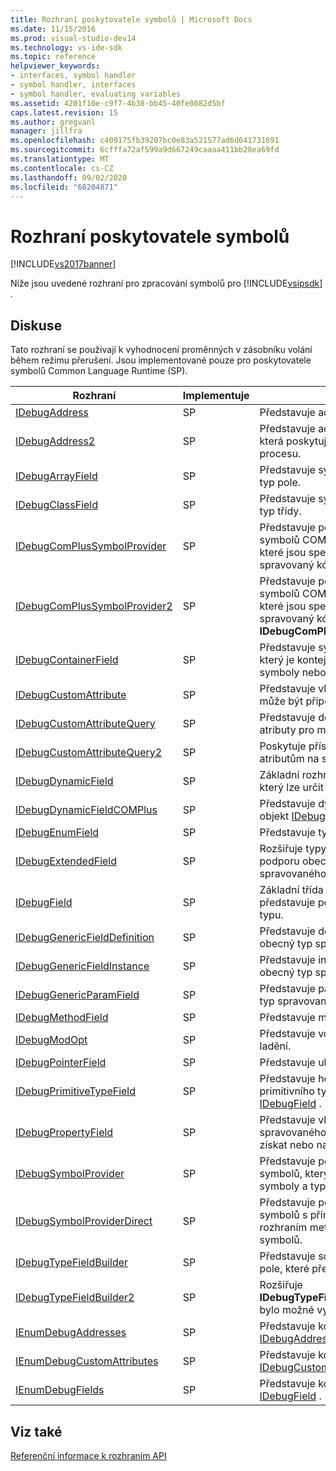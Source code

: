 ```yaml
---
title: Rozhraní poskytovatele symbolů | Microsoft Docs
ms.date: 11/15/2016
ms.prod: visual-studio-dev14
ms.technology: vs-ide-sdk
ms.topic: reference
helpviewer_keywords:
- interfaces, symbol handler
- symbol handler, interfaces
- symbol handler, evaluating variables
ms.assetid: 4201f10e-c9f7-4b38-bb45-40fe0082d5bf
caps.latest.revision: 15
ms.author: gregvanl
manager: jillfra
ms.openlocfilehash: c409175fb39207bc0e83a521577ad6d641731691
ms.sourcegitcommit: 6cfffa72af599a9d667249caaaa411bb28ea69fd
ms.translationtype: MT
ms.contentlocale: cs-CZ
ms.lasthandoff: 09/02/2020
ms.locfileid: "68204871"
---
```

# <a name="symbol-provider-interfaces"></a>Rozhraní poskytovatele symbolů
[!INCLUDE[vs2017banner](../../../includes/vs2017banner.md)]

Níže jsou uvedené rozhraní pro zpracování symbolů pro [!INCLUDE[vsipsdk](../../../includes/vsipsdk-md.md)] .  
  
## <a name="discussion"></a>Diskuse  
 Tato rozhraní se používají k vyhodnocení proměnných v zásobníku volání během režimu přerušení. Jsou implementované pouze pro poskytovatele symbolů Common Language Runtime (SP).  
  
|Rozhraní|Implementuje|Popis|  
|---------------|--------------------|-----------------|  
|[IDebugAddress](../../../extensibility/debugger/reference/idebugaddress.md)|SP|Představuje adresu položky.|  
|[IDebugAddress2](../../../extensibility/debugger/reference/idebugaddress2.md)|SP|Představuje adresu položky, která poskytuje přístup k ID procesu.|  
|[IDebugArrayField](../../../extensibility/debugger/reference/idebugarrayfield.md)|SP|Představuje symbol pole nebo typ pole.|  
|[IDebugClassField](../../../extensibility/debugger/reference/idebugclassfield.md)|SP|Představuje symbol třídy nebo typ třídy.|  
|[IDebugComPlusSymbolProvider](../../../extensibility/debugger/reference/idebugcomplussymbolprovider.md)|SP|Představuje poskytovatele symbolů COM+ s metodami, které jsou specifické pro spravovaný kód.|  
|[IDebugComPlusSymbolProvider2](../../../extensibility/debugger/reference/idebugcomplussymbolprovider2.md)|SP|Představuje poskytovatele symbolů COM+ s metodami, které jsou specifické pro spravovaný kód a rozšiřuje **IDebugComPlusSymbolProvider**.|  
|[IDebugContainerField](../../../extensibility/debugger/reference/idebugcontainerfield.md)|SP|Představuje symbol nebo typ, který je kontejnerem pro jiné symboly nebo typy.|  
|[IDebugCustomAttribute](../../../extensibility/debugger/reference/idebugcustomattribute.md)|SP|Představuje vlastní atribut, který může být připojen k symbolu.|  
|[IDebugCustomAttributeQuery](../../../extensibility/debugger/reference/idebugcustomattributequery.md)|SP|Představuje dotaz pro vlastní atributy pro metodu nebo typ.|  
|[IDebugCustomAttributeQuery2](../../../extensibility/debugger/reference/idebugcustomattributequery2.md)|SP|Poskytuje přístup k vlastním atributům na symbolu.|  
|[IDebugDynamicField](../../../extensibility/debugger/reference/idebugdynamicfield.md)|SP|Základní rozhraní pro jakýkoli typ, který lze určit za běhu.|  
|[IDebugDynamicFieldCOMPlus](../../../extensibility/debugger/reference/idebugdynamicfieldcomplus.md)|SP|Představuje dynamické pole pro objekt [IDebugBinder](../../../extensibility/debugger/reference/idebugbinder.md) .|  
|[IDebugEnumField](../../../extensibility/debugger/reference/idebugenumfield.md)|SP|Představuje typ výčtu.|  
|[IDebugExtendedField](../../../extensibility/debugger/reference/idebugextendedfield.md)|SP|Rozšiřuje typy dostupných polí na podporu obecných kódů spravovaného kódu.|  
|[IDebugField](../../../extensibility/debugger/reference/idebugfield.md)|SP|Základní třída pro všechna pole; představuje popis symbolu nebo typu.|  
|[IDebugGenericFieldDefinition](../../../extensibility/debugger/reference/idebuggenericfielddefinition.md)|SP|Představuje definici pole pro obecný typ spravovaného kódu.|  
|[IDebugGenericFieldInstance](../../../extensibility/debugger/reference/idebuggenericfieldinstance.md)|SP|Představuje instanci pole pro obecný typ spravovaného kódu.|  
|[IDebugGenericParamField](../../../extensibility/debugger/reference/idebuggenericparamfield.md)|SP|Představuje parametr pro obecný typ spravovaného kódu.|  
|[IDebugMethodField](../../../extensibility/debugger/reference/idebugmethodfield.md)|SP|Představuje metodu.|  
|[IDebugModOpt](../../../extensibility/debugger/reference/idebugmodopt.md)|SP|Představuje volitelný modifikátor ladění.|  
|[IDebugPointerField](../../../extensibility/debugger/reference/idebugpointerfield.md)|SP|Představuje ukazatel.|  
|[IDebugPrimitiveTypeField](../../../extensibility/debugger/reference/idebugprimitivetypefield.md)|SP|Představuje hodnotu výčtu primitivního typu z rozhraní [IDebugField](../../../extensibility/debugger/reference/idebugfield.md) .|  
|[IDebugPropertyField](../../../extensibility/debugger/reference/idebugpropertyfield.md)|SP|Představuje vlastnost třídy spravovaného kódu, kterou lze získat nebo nastavit.|  
|[IDebugSymbolProvider](../../../extensibility/debugger/reference/idebugsymbolprovider.md)|SP|Představuje poskytovatele symbolů, který poskytuje symboly a typy.|  
|[IDebugSymbolProviderDirect](../../../extensibility/debugger/reference/idebugsymbolproviderdirect.md)|SP|Představuje poskytovatele symbolů s přímým přístupem k rozhraním metadat a základních symbolů.|  
|[IDebugTypeFieldBuilder](../../../extensibility/debugger/reference/idebugtypefieldbuilder.md)|SP|Představuje schopnost vytvořit pole, které představuje typ.|  
|[IDebugTypeFieldBuilder2](../../../extensibility/debugger/reference/idebugtypefieldbuilder2.md)|SP|Rozšiřuje **IDebugTypeFieldBuilder** tak, aby bylo možné vytvářet typy polí.|  
|[IEnumDebugAddresses](../../../extensibility/debugger/reference/ienumdebugaddresses.md)|SP|Představuje kolekci objektů [IDebugAddress](../../../extensibility/debugger/reference/idebugaddress.md) .|  
|[IEnumDebugCustomAttributes](../../../extensibility/debugger/reference/ienumdebugcustomattributes.md)|SP|Představuje kolekci objektů [IDebugCustomAttribute](../../../extensibility/debugger/reference/idebugcustomattribute.md) .|  
|[IEnumDebugFields](../../../extensibility/debugger/reference/ienumdebugfields.md)|SP|Představuje kolekci objektů [IDebugField](../../../extensibility/debugger/reference/idebugfield.md) .|  
  
## <a name="see-also"></a>Viz také  
 [Referenční informace k rozhraním API](../../../extensibility/debugger/reference/api-reference-visual-studio-debugging.md)
